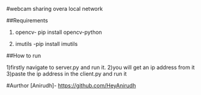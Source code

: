 #webcam sharing overa local network

##Requirements

1) opencv- pip install opencv-python

2) imutils -pip install imutils

##How to run

1)firstly navigate to server.py and run it.
2)you will get an ip address from it 
3)paste the ip address in the client.py and run it



#Aurthor
[Anirudh]- https://github.com/HeyAnirudh